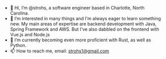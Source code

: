 - 👋 Hi, I’m @strohs, a software engineer based in Charlotte, North Carolina.
- 👀 I’m interested in many things and I'm always eager to learn something new. My main areas of expertise are backend development with Java, Spring Framework and AWS. But I've also dabbled on the frontend with Vue.js and Node.js
- 🌱 I’m currently becoming even more proficient with Rust, as well as Python.
- 📫 How to reach me, email: strohs1@gmail.com

<!---
strohs/strohs is a ✨ special ✨ repository because its `README.md` (this file) appears on your GitHub profile.
You can click the Preview link to take a look at your changes.
--->
